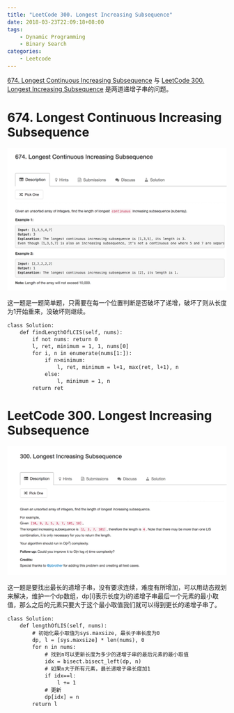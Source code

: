 ```yaml
---
title: "LeetCode 300. Longest Increasing Subsequence"
date: 2018-03-23T22:09:18+08:00
tags:
	- Dynamic Programming
	- Binary Search
categories:
	- Leetcode
---
```


[674. Longest Continuous Increasing Subsequence](https://leetcode.com/problems/longest-continuous-increasing-subsequence/description/) 与 [LeetCode 300. Longest Increasing Subsequence](https://leetcode.com/problems/longest-increasing-subsequence/description/) 是两道递增子串的问题。

# 674. Longest Continuous Increasing Subsequence

![674](/images/leetcode/674_1.png)

这一题是一题简单题，只需要在每一个位置判断是否破坏了递增，破坏了则从长度为1开始重来，没破坏则继续。

```
class Solution:
    def findLengthOfLCIS(self, nums):
        if not nums: return 0
        l, ret, minimum = 1, 1, nums[0]
        for i, n in enumerate(nums[1:]):
            if n>minimum:
                l, ret, minimum = l+1, max(ret, l+1), n
            else:
                l, minimum = 1, n
        return ret
```

# LeetCode 300. Longest Increasing Subsequence

![300](/images/leetcode/300_1.png)

这一题是要找出最长的递增子串，没有要求连续，难度有所增加，可以用动态规划来解决，维护一个dp数组，dp[i]表示长度为i的递增子串最后一个元素的最小取值，那么之后的元素只要大于这个最小取值我们就可以得到更长的递增子串了。

```
class Solution:
    def lengthOfLIS(self, nums):
    	# 初始化最小取值为sys.maxsize, 最长子串长度为0
        dp, l = [sys.maxsize] * len(nums), 0
        for n in nums:
        	# 找到n可以更新长度为多少的递增子串的最后元素的最小取值
            idx = bisect.bisect_left(dp, n)
            # 如果n大于所有元素，最长递增子串长度加1
            if idx==l:
                l += 1
            # 更新
            dp[idx] = n
        return l
```
